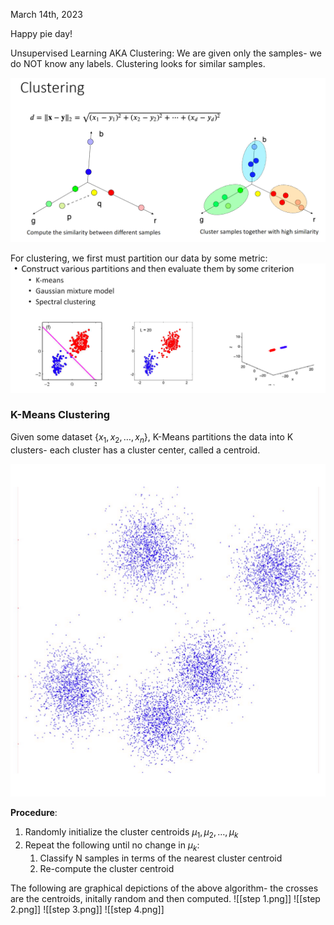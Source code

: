 March 14th, 2023

Happy pie day!

Unsupervised Learning AKA Clustering: We are given only the samples- we do NOT know any labels. Clustering looks for similar samples.

![Clustering Diagram](images/clustering.png)

For clustering, we first must partition our data by some metric:
![partitions](images/partitions.png)

### K-Means Clustering

Given some dataset $\{x_1, x_2, \dots, x_n\}$, K-Means partitions the data into K clusters- each cluster has a cluster center, called a centroid.

![k-means clustering](images/k-means.png)

**Procedure**:
1. Randomly initialize the cluster centroids $\mu_1, \mu_2, \dots, \mu_k$
2. Repeat the following until no change in $\mu_k$:
	1. Classify N samples in terms of the nearest cluster centroid
	2. Re-compute the cluster centroid

The following are graphical depictions of the above algorithm- the crosses are the centroids, initally random and then computed.
![[step 1.png]]
![[step 2.png]]
![[step 3.png]]
![[step 4.png]]